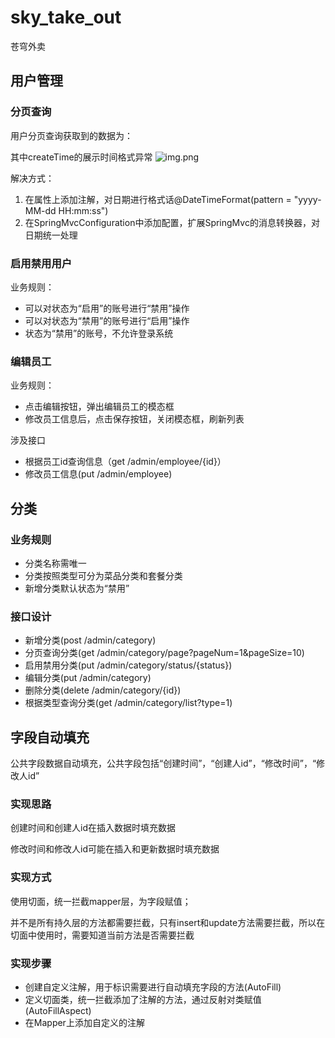 # sky_take_out
苍穹外卖


## 用户管理

### 分页查询

用户分页查询获取到的数据为：

其中createTime的展示时间格式异常
![img.png](md/img.png)

解决方式：
1. 在属性上添加注解，对日期进行格式话@DateTimeFormat(pattern = "yyyy-MM-dd HH:mm:ss")
2. 在SpringMvcConfiguration中添加配置，扩展SpringMvc的消息转换器，对日期统一处理

### 启用禁用用户

业务规则： 
- 可以对状态为“启用”的账号进行“禁用”操作
- 可以对状态为“禁用”的账号进行“启用”操作
- 状态为“禁用”的账号，不允许登录系统


### 编辑员工

业务规则：
- 点击编辑按钮，弹出编辑员工的模态框
- 修改员工信息后，点击保存按钮，关闭模态框，刷新列表

涉及接口
- 根据员工id查询信息（get /admin/employee/{id}）
- 修改员工信息(put /admin/employee)


## 分类

### 业务规则
-  分类名称需唯一
- 分类按照类型可分为菜品分类和套餐分类
- 新增分类默认状态为“禁用”

### 接口设计
- 新增分类(post /admin/category)
- 分页查询分类(get /admin/category/page?pageNum=1&pageSize=10)
- 启用禁用分类(put /admin/category/status/{status})
- 编辑分类(put /admin/category)
- 删除分类(delete /admin/category/{id})
- 根据类型查询分类(get /admin/category/list?type=1)


## 字段自动填充

公共字段数据自动填充，公共字段包括“创建时间”，“创建人id”，“修改时间”，“修改人id”

### 实现思路

创建时间和创建人id在插入数据时填充数据

修改时间和修改人id可能在插入和更新数据时填充数据

### 实现方式

使用切面，统一拦截mapper层，为字段赋值；

并不是所有持久层的方法都需要拦截，只有insert和update方法需要拦截，所以在切面中使用时，需要知道当前方法是否需要拦截

### 实现步骤

- 创建自定义注解，用于标识需要进行自动填充字段的方法(AutoFill)
- 定义切面类，统一拦截添加了注解的方法，通过反射对类赋值(AutoFillAspect)
- 在Mapper上添加自定义的注解
